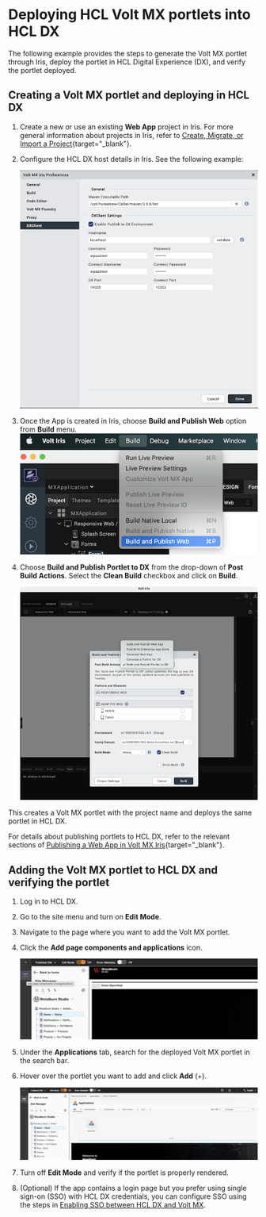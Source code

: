 
# Deploying HCL Volt MX portlets into HCL DX

The following example provides the steps to generate the Volt MX portlet through Iris, deploy the portlet in HCL Digital Experience (DX), and verify the portlet deployed.

## Creating a Volt MX portlet and deploying in HCL DX

1. Create a new or use an existing **Web App** project in Iris. For more general information about projects in Iris, refer to [Create, Migrate, or Import a Project](https://opensource.hcltechsw.com/volt-mx-docs/95/docs/documentation/Iris/iris_user_guide/Content/CreateMigrateOrImportProject.html){target="_blank"}.

2. Configure the HCL DX host details in Iris. See the following example:

    ![alt text](image1.png)

3. Once the App is created in Iris, choose **Build and Publish Web** option from **Build** menu.
    ![alt text](image5.png)

4. Choose **Build and Publish Portlet to DX** from the drop-down of **Post Build Actions**. Select the **Clean Build** checkbox and click on **Build**.
    
    ![alt text](image2.png)

This creates a Volt MX portlet with the project name and deploys the same portlet in HCL DX.

For details about publishing portlets to HCL DX, refer to the relevant sections of [Publishing a Web App in Volt MX Iris](https://opensource.hcltechsw.com/volt-mx-docs/95/docs/documentation/Iris/iris_user_guide/Content/WebPublish.html#overview){target="_blank"}.


## Adding the Volt MX portlet to HCL DX and verifying the portlet
1. Log in to HCL DX.

2. Go to the site menu and turn on **Edit Mode**.

3. Navigate to the page where you want to add the Volt MX portlet.

4. Click the **Add page components and applications** icon.

    ![alt text](image3.png)

5. Under the **Applications** tab, search for the deployed Volt MX portlet in the search bar.

6. Hover over the portlet you want to add and click **Add** (+). 

    ![alt text](image4.png)

7. Turn off **Edit Mode** and verify if the portlet is properly rendered. 

8. (Optional) If the app contains a login page but you prefer using single sign-on (SSO) with HCL DX credentials, you can configure SSO using the steps in [Enabling SSO between HCL DX and Volt MX](../configuration/index.md#enabling-sso-between-hcl-dx-and-volt-mx).

